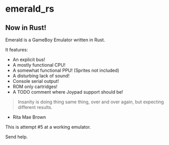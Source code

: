 # emerald\_rs
## Now in Rust!

Emerald is a GameBoy Emulator written in Rust.  
  
It features:  
- An explicit bus!
- A mostly functional CPU!
- A somewhat functional PPU! (Sprites not included)
- A disturbing lack of sound!
- Console serial output!
- ROM only cartridges!
- A TODO comment where Joypad support should be!
  
  
> Insanity is doing thing same thing, over and over again, but expecting different results.
- Rita Mae Brown  
  
  
This is attempt #5 at a working emulator.  
  
  
  
  
  
  
  
  
  
  
  
  
  
  
  
  
  
  
  
Send help.
